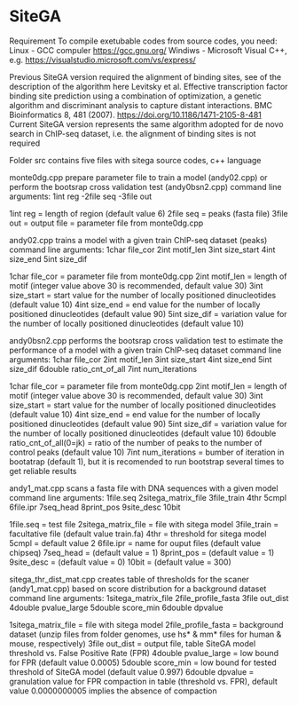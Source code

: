 # SiteGA
Requirement
To compile exetubable codes from source codes, you need:
Linux - GCC compuler https://gcc.gnu.org/ 
Windiws - Microsoft Visual C++, e.g. https://visualstudio.microsoft.com/vs/express/

Previous SiteGA version required the alignment of binding sites, see of the description of the algorithm here
Levitsky et al. Effective transcription factor binding site prediction using a combination of optimization, a genetic algorithm and discriminant analysis to capture distant interactions. BMC Bioinformatics 8, 481 (2007). https://doi.org/10.1186/1471-2105-8-481
Current SiteGA version represents the same algorithm adopted for de novo search in ChIP-seq dataset, i.e. the alignment of binding sites is not required

Folder src contains five files with sitega source codes, c++ language

monte0dg.cpp prepare parameter file to train a model (andy02.cpp) or perform the bootsrap cross validation test (andy0bsn2.cpp)
command line arguments:
1int reg -2file seq  -3file out

1int reg = length of region (default value 6)
2file seq = peaks (fasta file) 
3file out = output file = parameter file from monte0dg.cpp

andy02.cpp trains a model with a given train ChIP-seq dataset (peaks)
command line arguments:
1char file_cor 2int motif_len 3int size_start 4int size_end 5int size_dif

1char file_cor = parameter file from monte0dg.cpp
2int motif_len = length of motif (integer value above 30 is recommended, default value 30)
3int size_start = start value for the number of locally positioned dinucleotides (default value 10)
4int size_end = end value for the number of locally positioned dinucleotides (default value 90)
5int size_dif = variation value for the number of locally positioned dinucleotides (default value 10)

andy0bsn2.cpp performs the bootsrap cross validation test to estimate the performance of a model with a given train ChIP-seq dataset
command line arguments:
1char file_cor 2int motif_len 3int size_start 4int size_end 5int size_dif 6double ratio_cnt_of_all 7int num_iterations 

1char file_cor = parameter file from monte0dg.cpp
2int motif_len = length of motif (integer value above 30 is recommended, default value 30)
3int size_start = start value for the number of locally positioned dinucleotides (default value 10)
4int size_end = end value for the number of locally positioned dinucleotides (default value 90)
5int size_dif = variation value for the number of locally positioned dinucleotides (default value 10)
6double ratio_cnt_of_all(0=jk)  = ratio of the number of peaks to the number of control peaks (default value 10)
7int num_iterations = bumber of iteration in bootatrap (default 1), but it is recomended to run bootstrap several times to get reliable results

andy1_mat.cpp scans a fasta file with DNA sequences with a given model
command line arguments:
1file.seq  2sitega_matrix_file 3file_train 4thr 5cmpl 6file.ipr 7seq_head 8print_pos 9site_desc 10bit

1file.seq = test file
2sitega_matrix_file = file with sitega model
3file_train = facultative file (default value train.fa)
4thr = threshold for  sitega model
5cmpl = default value 2 
6file.ipr = name for ouput files (default value chipseq)
7seq_head = (default value = 1)
8print_pos = (default value = 1)
9site_desc = (default value = 0)
10bit = (default value = 300)

sitega_thr_dist_mat.cpp creates table of thresholds for the scaner (andy1_mat.cpp) based on score distribution for a background dataset
command line arguments:
1sitega_matrix_file 2file_profile_fasta 3file out_dist 4double pvalue_large 5double score_min 6double dpvalue

1sitega_matrix_file = file with sitega model
2file_profile_fasta = background dataset (unzip files from folder genomes, use hs* & mm* files for human & mouse, respectively)
3file out_dist = output file, table SiteGA model threshold vs. False Positive Rate (FPR)
4double pvalue_large = low bound for FPR (default value 0.0005)
5double score_min = low bound for tested threshold of SiteGA model (default value 0.997)
6double dpvalue = granulation value for FPR compaction in table (threshold vs. FPR), default value 0.0000000005 implies the absence of compaction

